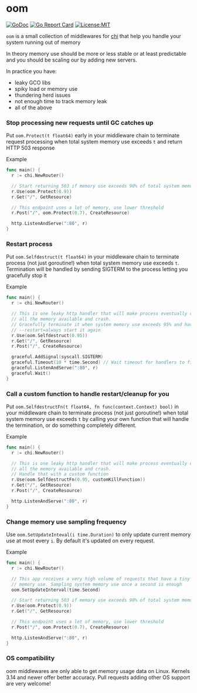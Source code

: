 oom
============
[![GoDoc](https://godoc.org/github.com/goware/oom?status.svg)](https://godoc.org/github.com/goware/oom) [![Go Report Card](http://goreportcard.com/badge/goware/oom)](http://goreportcard.com/report/goware/oom) [![License:MIT](https://img.shields.io/badge/license-MIT-brightgreen.svg)](https://github.com/goware/oom/blob/master/LICENSE.md)

`oom` is a small collection of middlewares for [chi](https://github.com/pressly/chi) that help you handle your system running out of memory

In theory memory use should be more or less stable or at least predictable and you should be scaling our by adding new servers.

In practice you have:
* leaky GCO libs
* spiky load or memory use
* thundering herd issues
* not enough time to track memory leak
* all of the above

### Stop processing new requests until GC catches up
Put `oom.Protect(t float64)` early in your middleware chain to terminate request processing when total system memory use exceeds `t` and return HTTP 503 response

Example
```go
func main() {
  r := chi.NewRouter()

  // Start returning 503 if memory use exceeds 90% of total system memory
  r.Use(oom.Protect(0.9))
  r.Get("/", GetResource)

  // This endpoint uses a lot of memory, use lower threshold
  r.Post("/", oom.Protect(0.7), CreateResource)

  http.ListenAndServe(":80", r)
}
```

### Restart process
Put `oom.Selfdestruct(t float64)` in your middleware chain to terminate process (not just goroutine!) when total system memory use exceeds `t`. Termination will be handled by sending SIGTERM to the process letting you gracefully stop it

Example
```go
func main() {
  r := chi.NewRouter()

  // This is one leaky http handler that will make process eventually consume
  // all the memory available and crash.
  // Gracefully terminate it when system memory use exceeds 95% and have docker
  // --restart=always start it again
  r.Use(oom.Selfdestruct(0.95))
  r.Get("/", GetResource)
  r.Post("/", CreateResource)

  graceful.AddSignal(syscall.SIGTERM)
  graceful.Timeout(10 * time.Second) // Wait timeout for handlers to finish.
  graceful.ListenAndServe(":80", r)
  graceful.Wait()
}
```

### Call a custom function to handle restart/cleanup for you
Put `oom.SelfdestructFn(t float64, fn func(context.Context) bool)` in your middleware chain to terminate process (not just goroutine!) when total system memory use exceeds `t` by calling your own function that will handle the termination, or do something completely different.

Example
```go
func main() {
  r := chi.NewRouter()

  // This is one leaky http handler that will make process eventually consume
  // all the memory available and crash.
  // Handle that with a custom function
  r.Use(oom.SelfdestructFn(0.95, customKillFunction))
  r.Get("/", GetResource)
  r.Post("/", CreateResource)

  http.ListenAndServe(":80", r)
}
```

### Change memory use sampling frequency
Use `oom.SetUpdateInteval(i time.Duration)` to only update current memory use at most every `i`. By default it's updated on every request.

Example
```go
func main() {
  r := chi.NewRouter()

  // This app receives a very high volume of requests that have a tiny impact on
  // memory use. Sampling system memory use once a second is enough
  oom.SetUpdateInterval(time.Second)

  // Start returning 503 if memory use exceeds 90% of total system memory
  r.Use(oom.Protect(0.9))
  r.Get("/", GetResource)

  // This endpoint uses a lot of memory, use lower threshold
  r.Post("/", oom.Protect(0.7), CreateResource)

  http.ListenAndServe(":80", r)
}
```

### OS compatibility
oom middlewares are only able to get memory usage data on Linux. Kernels 3.14 and newer offer better accuracy.
Pull requests adding other OS support are very welcome!
